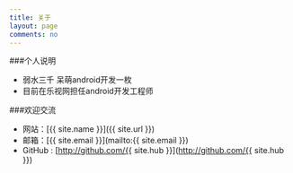 ```yaml
---
title: 关于
layout: page
comments: no
---
```


###个人说明

* 弱水三千 呆萌android开发一枚
* 目前在乐视网担任android开发工程师

###欢迎交流

* 网站：[{{ site.name }}]({{ site.url }})
* 邮箱：[{{ site.email }}](mailto:{{ site.email }})
* GitHub : [http://github.com/{{ site.hub }}](http://github.com/{{ site.hub }})